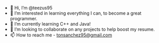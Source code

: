 - 👋 Hi, I’m @teezus95
- 👀 I’m interested in learning everything I can, to become a great programmer.
- 🌱 I’m currently learning C++ and Java!
- 💞️ I’m looking to collaborate on any projects to help boost my resume.
- 📫 How to reach me - tonsanchez95@gmail.com
<!---
teezus95/teezus95 is a ✨ special ✨ repository because its `README.md` (this file) appears on your GitHub profile.
You can click the Preview link to take a look at your changes.
--->
